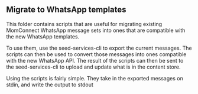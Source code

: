 Migrate to WhatsApp templates
-----------------------------
This folder contains scripts that are useful for migrating existing MomConnect WhatsApp
message sets into ones that are compatible with the new WhatsApp templates.

To use them, use the seed-services-cli to export the current messages. The scripts can
then be used to convert those messages into ones compatible with the new WhatsApp API.
The result of the scripts can then be sent to the seed-services-cli to upload and update
what is in the content store.

Using the scripts is fairly simple. They take in the exported messages on stdin, and
write the output to stdout
